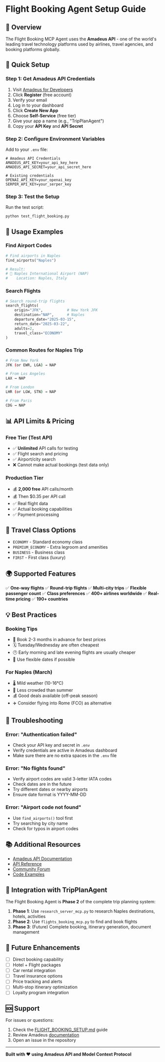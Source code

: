 # Flight Booking Agent Setup Guide

## 🛫 Overview

The Flight Booking MCP Agent uses the **Amadeus API** - one of the world's leading travel technology platforms used by airlines, travel agencies, and booking platforms globally.

## 🚀 Quick Setup

### Step 1: Get Amadeus API Credentials

1. Visit [Amadeus for Developers](https://developers.amadeus.com/)
2. Click **Register** (free account)
3. Verify your email
4. Log in to your dashboard
5. Click **Create New App**
6. Choose **Self-Service** (free tier)
7. Give your app a name (e.g., "TripPlanAgent")
8. Copy your **API Key** and **API Secret**

### Step 2: Configure Environment Variables

Add to your `.env` file:

```env
# Amadeus API Credentials
AMADEUS_API_KEY=your_api_key_here
AMADEUS_API_SECRET=your_api_secret_here

# Existing credentials
OPENAI_API_KEY=your_openai_key
SERPER_API_KEY=your_serper_key
```

### Step 3: Test the Setup

Run the test script:

```bash
python test_flight_booking.py
```

## 🎯 Usage Examples

### Find Airport Codes

```python
# Find airports in Naples
find_airports("Naples")

# Result:
# 📍 Naples International Airport (NAP)
#    Location: Naples, Italy
```

### Search Flights

```python
# Search round-trip flights
search_flights(
    origin="JFK",           # New York JFK
    destination="NAP",      # Naples
    departure_date="2025-03-15",
    return_date="2025-03-22",
    adults=2,
    travel_class="ECONOMY"
)
```

### Common Routes for Naples Trip

```bash
# From New York
JFK (or EWR, LGA) → NAP

# From Los Angeles
LAX → NAP

# From London
LHR (or LGW, STN) → NAP

# From Paris
CDG → NAP
```

## 📊 API Limits & Pricing

### Free Tier (Test API)
- ✅ **Unlimited** API calls for testing
- ✅ Flight search and pricing
- ✅ Airport/city search
- ❌ Cannot make actual bookings (test data only)

### Production Tier
- 💰 **2,000 free** API calls/month
- 💰 Then $0.35 per API call
- ✅ Real flight data
- ✅ Actual booking capabilities
- ✅ Payment processing

## 🎫 Travel Class Options

- `ECONOMY` - Standard economy class
- `PREMIUM_ECONOMY` - Extra legroom and amenities
- `BUSINESS` - Business class
- `FIRST` - First class (luxury)

## 🌍 Supported Features

✅ **One-way flights**
✅ **Round-trip flights**
✅ **Multi-city trips**
✅ **Flexible passenger count**
✅ **Class preferences**
✅ **400+ airlines worldwide**
✅ **Real-time pricing**
✅ **190+ countries**

## 💡 Best Practices

### Booking Tips
- 📅 Book 2-3 months in advance for best prices
- 🗓️ Tuesday/Wednesday are often cheapest
- 🕐 Early morning and late evening flights are usually cheaper
- 🔄 Use flexible dates if possible

### For Naples (March)
- 🌡️ Mild weather (10-16°C)
- 👥 Less crowded than summer
- 💰 Good deals available (off-peak season)
- ✈️ Consider flying into Rome (FCO) as alternative

## 🔧 Troubleshooting

### Error: "Authentication failed"
- Check your API key and secret in `.env`
- Verify credentials are active in Amadeus dashboard
- Make sure there are no extra spaces in the `.env` file

### Error: "No flights found"
- Verify airport codes are valid 3-letter IATA codes
- Check dates are in the future
- Try different dates or nearby airports
- Ensure date format is YYYY-MM-DD

### Error: "Airport code not found"
- Use `find_airports()` tool first
- Try searching by city name
- Check for typos in airport codes

## 📚 Additional Resources

- [Amadeus API Documentation](https://developers.amadeus.com/self-service/category/flights)
- [API Reference](https://developers.amadeus.com/self-service/apis-docs)
- [Community Forum](https://developers.amadeus.com/support/forum)
- [Code Examples](https://github.com/amadeus4dev)

## 🎯 Integration with TripPlanAgent

The Flight Booking Agent is **Phase 2** of the complete trip planning system:

1. **Phase 1**: Use `research_server_mcp.py` to research Naples destinations, hotels, activities
2. **Phase 2**: Use `flights_booking_mcp.py` to find and book flights
3. **Phase 3**: (Future) Complete booking, itinerary generation, document management

## 🔮 Future Enhancements

- [ ] Direct booking capability
- [ ] Hotel + Flight packages
- [ ] Car rental integration
- [ ] Travel insurance options
- [ ] Price tracking and alerts
- [ ] Multi-stop itinerary optimization
- [ ] Loyalty program integration

## 🆘 Support

For issues or questions:
1. Check the [FLIGHT_BOOKING_SETUP.md](./FLIGHT_BOOKING_SETUP.md) guide
2. Review Amadeus [documentation](https://developers.amadeus.com/)
3. Open an issue in the repository

---

**Built with ❤️ using Amadeus API and Model Context Protocol**

